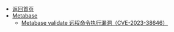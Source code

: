 - [返回首页](/)
- [Metabase](Metabase/)
  - [Metabase validate 远程命令执行漏洞（CVE-2023-38646）](Metabase/Metabase%20validate%20远程命令执行漏洞（CVE-2023-38646）.md)
